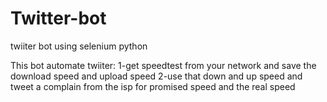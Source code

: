# Twitter-bot
twiiter bot using selenium python

This bot automate twiiter:
1-get speedtest from your network and save the download speed and upload speed
2-use that down and up speed and tweet a complain from the isp for promised speed and the real speed
